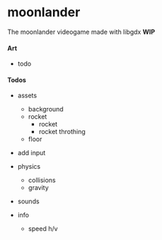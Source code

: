 # moonlander
The moonlander videogame made with libgdx **WIP**

#### Art
* todo

#### Todos
* assets
    * background
    * rocket
        * rocket
        * rocket throthing
    * floor

* add input
* physics
    * collisions
    * gravity
* sounds
* info
    * speed h/v